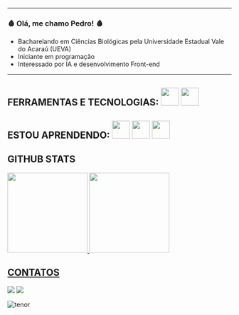 -------------------------------------------------------------------------------------------------------------------------------------------------------------------------------------------------------------------------------------------------------------------------------------------
### 🩸 Olá, me chamo Pedro! 🩸

- Bacharelando em Ciências Biológicas pela Universidade Estadual Vale do Acaraú (UEVA)
- Iniciante em programação                                                                                                                           
- Interessado por IA e desenvolvimento Front-end
-------------------------------------------------------------------------------------------------------------------------------------------------------------------------------------------------------------------------------------------------------------------------------------------
## FERRAMENTAS E TECNOLOGIAS: <img src="https://cdn.jsdelivr.net/gh/devicons/devicon@latest/icons/vscode/vscode-original.svg" width="40" height="40"/> <img loading="lazy" src="https://cdn.jsdelivr.net/gh/devicons/devicon/icons/git/git-original.svg" width="40" height="40"/>

## ESTOU APRENDENDO: <img src="https://cdn.jsdelivr.net/gh/devicons/devicon@latest/icons/html5/html5-original.svg" width="40" height="40"/> <img src="https://cdn.jsdelivr.net/gh/devicons/devicon@latest/icons/css3/css3-original.svg" width="40" height="40"/> <img src="https://cdn.jsdelivr.net/gh/devicons/devicon@latest/icons/javascript/javascript-original.svg" width="40" height="40"/>

## GITHUB STATS

<div>
<a href="https://github.com/MouraoDev22">
<img loading="lazy" height="180em" src="https://github-readme-stats.vercel.app/api/top-langs/?username=MouraoDev22&layout=compact&langs_count=7&theme=dracula"/>
<img loading="lazy" height="180em" src="https://github-readme-stats.vercel.app/api??username=MouraoDev22&show_icons=true&theme=dracula&include_all_commits=true&count_private=true"/>
</div>

## CONTATOS

<div>
<a href = "mailto:p3dr0sk0sk7160@gmail.com"><img loading="lazy" src="https://img.shields.io/badge/Gmail-D14836?style=for-the-badge&logo=gmail&logoColor=white" target="_blank"></a>
<a href="https://www.linkedin.com/in/pedro-victor-669017357" target="_blank"><img loading="lazy" src="https://img.shields.io/badge/-LinkedIn-%230077B5?style=for-the-badge&logo=linkedin&logoColor=white" target="_blank"></a>   
</div>

![tenor](https://github.com/user-attachments/assets/247f6530-6e28-40ea-9559-3e5e60174a15)
